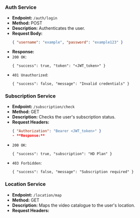 ### Auth Service

- **Endpoint:** `/auth/login`
- **Method:** POST
- **Description:** Authenticates the user.
- **Request Body:** 
  ```json
  { "username": "example", "password": "example123" }

- **Response:** 
- `200 OK`: 
  ```
  { "success": true, "token": "<JWT_token>" }
  ```
- `401 Unauthorized`: 
  ```
  { "success": false, "message": "Invalid credentials" }
  ```

### Subscription Service

- **Endpoint:** `/subscription/check`
- **Method:** GET
- **Description:** Checks the user's subscription status.
- **Request Headers:** 
  ```json
  { "Authorization": "Bearer <JWT_token>" }
  - **Response:** 
- `200 OK`: 
  ```
  { "success": true, "subscription": "HD Plan" }
  ```
- `403 Forbidden`: 
  ```
  { "success": false, "message": "Subscription required" }
  ```

### Location Service

- **Endpoint:** `/location/map`
- **Method:** GET
- **Description:** Maps the video catalogue to the user's location.
- **Request Headers:** 
